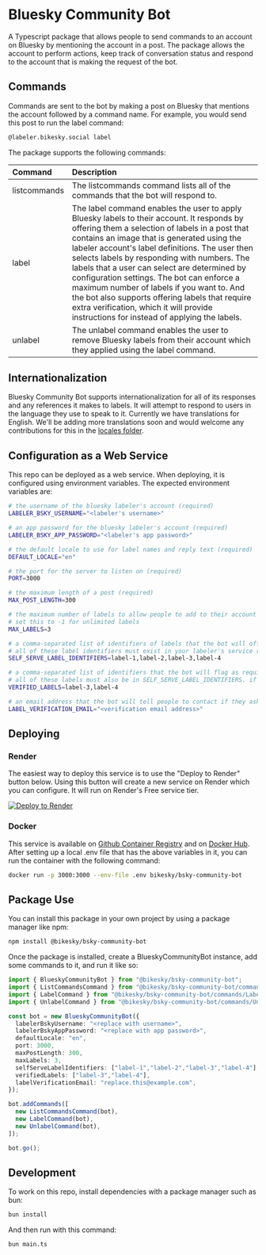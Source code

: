 # Bluesky Community Bot

A Typescript package that allows people to send commands to an account on Bluesky by mentioning the account in a post. The package allows the account to perform actions, keep track of conversation status and respond to the account that is making the request of the bot.

## Commands

Commands are sent to the bot by making a post on Bluesky that mentions the account followed by a command name. For example, you would send this post to run the label command:

```bash
@labeler.bikesky.social label
```

The package supports the following commands:

|Command|Description|
|:---|:---|
|listcommands|The listcommands command lists all of the commands that the bot will respond to.|
|label|The label command enables the user to apply Bluesky labels to their account. It responds by offering them a selection of labels in a post that contains an image that is generated using the labeler account's label definitions. The user then selects labels by responding with numbers. The labels that a user can select are determined by configuration settings. The bot can enforce a maximum number of labels if you want to. And the bot also supports offering labels that require extra verification, which it will provide instructions for instead of applying the labels.|
|unlabel|The unlabel command enables the user to remove Bluesky labels from their account which they applied using the label command.|

## Internationalization

Bluesky Community Bot supports internationalization for all of its responses and any references it makes to labels. It will attempt to respond to users in the language they use to speak to it. Currently we have translations for English. We'll be adding more translations soon and would welcome any contributions for this in the [locales folder](https://github.com/bikesky-social/bsky-community-bot/tree/main/locales).

## Configuration as a Web Service

This repo can be deployed as a web service. When deploying, it is configured using environment variables. The expected environment variables are:

```bash
# the username of the bluesky labeler's account (required)
LABELER_BSKY_USERNAME="<labeler's username>"

# an app password for the bluesky labeler's account (required)
LABELER_BSKY_APP_PASSWORD="<labeler's app password>"

# the default locale to use for label names and reply text (required)
DEFAULT_LOCALE="en"

# the port for the server to listen on (required)
PORT=3000

# the maximum length of a post (required)
MAX_POST_LENGTH=300

# the maximum number of labels to allow people to add to their account (required)
# set this to -1 for unlimited labels
MAX_LABELS=3

# a comma-separated list of identifiers of labels that the bot will offer to apply (required)
# all of these label identifiers must exist in your labeler's service record. if they aren't, the bot will say the label and unlabel commands are not available
SELF_SERVE_LABEL_IDENTIFIERS=label-1,label-2,label-3,label-4

# a comma-separated list of identifiers that the bot will flag as requiring manual verification (optional)
# all of these labels must also be in SELF_SERVE_LABEL_IDENTIFIERS. if they aren't, the bot will say the label and unlabel commands are not available
VERIFIED_LABELS=label-3,label-4

# an email address that the bot will tell people to contact if they ask for a verified label (required if VERIFIED_LABELS are specified)
LABEL_VERIFICATION_EMAIL="<verification email address>"
```

## Deploying

### Render

The easiest way to deploy this service is to use the "Deploy to Render" button below. Using this button will create a new service on Render which you can configure. It will run on Render's Free service tier.

<a href="https://render.com/deploy?repo=https://github.com/bikesky-social/bsky-community-bot">
<img src="https://render.com/images/deploy-to-render-button.svg" alt="Deploy to Render" />
</a>

### Docker

This service is available on [Github Container Registry](https://github.com/bikesky-social/bsky-community-bot/pkgs/container/bsky-community-bot) and on [Docker Hub](https://hub.docker.com/r/bikesky/bsky-community-bot). After setting up a local .env file that has the above variables in it, you can run the container with the following command:

```bash
docker run -p 3000:3000 --env-file .env bikesky/bsky-community-bot
```
## Package Use

You can install this package in your own project by using a package manager like npm:

```bash
npm install @bikesky/bsky-community-bot
```

Once the package is installed, create a BlueskyCommunityBot instance, add some commands to it, and run it like so:

```typescript
import { BlueskyCommunityBot } from "@bikesky/bsky-community-bot";
import { ListCommandsCommand } from "@bikesky/bsky-community-bot/commands/ListComands";
import { LabelCommand } from "@bikesky/bsky-community-bot/commands/Label";
import { UnlabelCommand } from "@bikesky/bsky-community-bot/commands/Unlabel";

const bot = new BlueskyCommunityBot({
  labelerBskyUsername: "<replace with username>",
  labelerBskyAppPassword: "<replace with app password>",
  defaultLocale: "en",
  port: 3000,
  maxPostLength: 300,
  maxLabels: 3,
  selfServeLabelIdentifiers: ["label-1","label-2","label-3","label-4"],
  verifiedLabels: ["label-3","label-4"],
  labelVerificationEmail: "replace.this@example.com",
});

bot.addCommands([
  new ListCommandsCommand(bot),
  new LabelCommand(bot),
  new UnlabelCommand(bot),
]);

bot.go();
```

## Development

To work on this repo, install dependencies with a package manager such as bun:

```bash
bun install
```

And then run with this command:

```bash
bun main.ts
```
